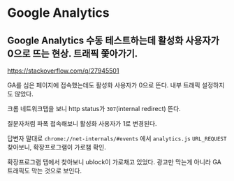 # Google Analytics

## Google Analytics 수동 테스트하는데 활성화 사용자가 0으로 뜨는 현상. 트래픽 쫓아가기.

https://stackoverflow.com/q/27945501

GA를 심은 페이지에 접속했는데도 활성화 사용자가 0으로 뜬다. 내부 트래픽 설정하지도 않았다.

크롬 네트워크탭을 보니 http status가 `307`(internal redirect) 뜬다.

질문자처럼 파폭 접속해보니 활성화 사용자가 1로 변경된다.

답변자 말대로 `chrome://net-internals/#events` 에서 `analytics.js` `URL_REQUEST` 찾아보니, 확장프로그램이 가로챔 확인.

확장프로그램 탭에서 찾아보니 ublock이 가로채고 있었다. 광고만 막는게 아니라 GA 트래픽도 막는 것으로 보인다.
